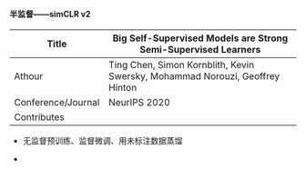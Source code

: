 #### 半监督——simCLR v2

| Title              | Big Self-Supervised Models are Strong Semi-Supervised Learners               |
| ------------------ | ---------------------------------------------------------------------------- |
| Athour             | Ting Chen, Simon Kornblith, Kevin Swersky, Mohammad Norouzi, Geoffrey Hinton |
| Conference/Journal | NeurIPS 2020                                                                 |
| Contributes        |                                                                              |

- 无监督预训练、监督微调、用未标注数据蒸馏

- 
